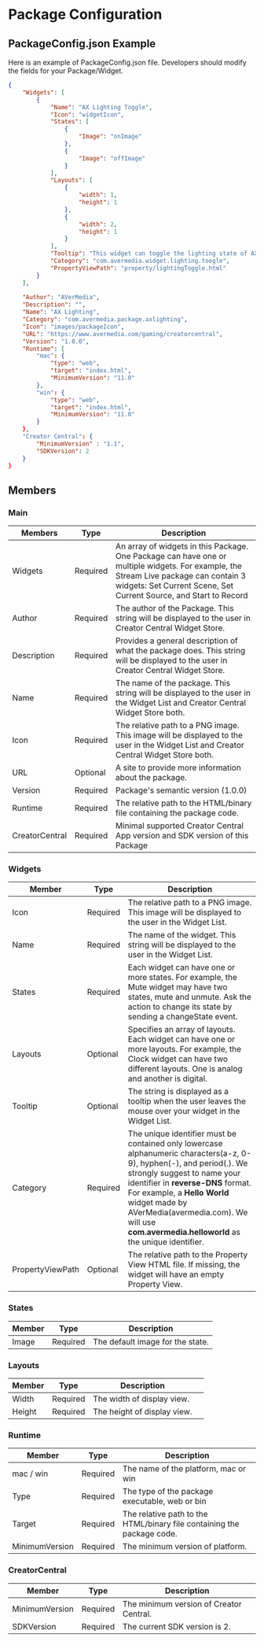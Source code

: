 Package Configuration
===


## PackageConfig.json Example

Here is an example of PackageConfig.json file. Developers should modify the fields for your Package/Widget.

``` json 
{
    "Widgets": [
        {
            "Name": "AX Lighting Toggle",
            "Icon": "widgetIcon",
            "States": [
                {
                    "Image": "onImage"
                },
                {
                    "Image": "offImage"
                }
            ], 
            "Layouts": [
                {
                    "width": 1,
                    "height": 1
                },
                {
                    "width": 2,
                    "height": 1
                }
            ],
            "Tooltip": "This widget can toggle the lighting state of AX devices.", 
            "Category": "com.avermedia.widget.lighting.toogle",
            "PropertyViewPath": "property/lightingToggle.html"
        }
    ], 
    
    "Author": "AVerMedia", 
    "Description": "", 
    "Name": "AX Lighting", 
    "Category": "com.avermedia.package.axlighting",
    "Icon": "images/packageIcon", 
    "URL": "https://www.avermedia.com/gaming/creatorcentral", 
    "Version": "1.0.0",
    "Runtime": [
        "mac": {
            "type": "web",
            "target": "index.html",
            "MinimumVersion": "11.0"
        },
        "win": {
            "type": "web",
            "target": "index.html",
            "MinimumVersion": "11.0"
        }
    },
    "Creator Central": { 
        "MinimumVersion" : "1.1",
        "SDKVersion": 2
    }
}
```


## Members

### Main

| Members        | Type     | Description|
| - | - | - |
| Widgets        | Required | An array of widgets in this Package. One Package can have one or multiple widgets. For example, the Stream Live package can contain 3 widgets: Set Current Scene, Set Current Source, and Start to Record|
| Author         | Required | The author of the Package. This string will be displayed to the user in Creator Central Widget Store.|
| Description    | Required | Provides a general description of what the package does. This string will be displayed to the user in Creator Central Widget Store.|
| Name           | Required | The name of the package. This string will be displayed to the user in the Widget List and Creator Central Widget Store both.|
| Icon           | Required | The relative path to a PNG image. This image will be displayed to the user in the Widget List and Creator Central Widget Store both.|
| URL            | Optional | A site to provide more information about the package.|
| Version        | Required | Package's semantic version (1.0.0)|
| Runtime        | Required | The relative path to the HTML/binary file containing the package code.|
| CreatorCentral | Required | Minimal supported Creator Central App version and SDK version  of this Package|


### Widgets

| Member   | Type     | Description |
| -------- | -------- | ----------- |
| Icon     | Required | The relative path to a PNG image. This image will be displayed to the user in the Widget List. |
| Name     | Required | The name of the widget. This string will be displayed to the user in the Widget List. |
| States   | Required | Each widget can have one or more states. For example, the Mute widget may have two states, mute and unmute. Ask the action to change its state by sending a changeState event. |
| Layouts   | Optional | Specifies an array of layouts. Each widget can have one or more layouts. For example, the Clock widget can have two different layouts. One is analog and another is digital. |
| Tooltip  | Optional | The string is displayed as a tooltip when the user leaves the mouse over your widget in the Widget List. |
| Category | Required | The unique identifier must be contained only lowercase alphanumeric characters(a-z, 0-9), hyphen(-), and period(.). We strongly suggest to name your identifier in **reverse-DNS** format. For example, a **Hello World** widget made by AVerMedia(avermedia.com). We will use **com.avermedia.helloworld** as the unique identifier.  |
| PropertyViewPath | Optional | The relative path to the Property View HTML file. If missing, the widget will have an empty Property View. |


### States

| Member | Type     | Description                      |
| ------ | -------- | -------------------------------- |
| Image  | Required | The default image for the state. |


### Layouts

| Member | Type     | Description                 |     |
| ------ | -------- | --------------------------- | --- |
| Width  | Required | The width of display view.  |     |
| Height | Required | The height of display view. |     | 

### Runtime

| Member         | Type     | Description                                                            |
| -------------- | -------- | ---------------------------------------------------------------------- |
| mac / win      | Required | The name of the platform, mac or win                                   |
| Type           | Required | The type of the package executable, web or bin                         |
| Target         | Required | The relative path to the HTML/binary file containing the package code. |
| MinimumVersion | Required | The minimum version of platform.                                       |

### CreatorCentral

| Member         | Type     | Description                             |
| -------------- | -------- | --------------------------------------- |
| MinimumVersion | Required | The minimum version of Creator Central. |
| SDKVersion     | Required | The current SDK version is 2.           |

